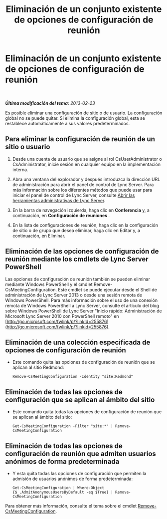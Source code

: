 ﻿---
title: Eliminación de un conjunto existente de opciones de configuración de reunión
TOCTitle: Eliminación de un conjunto existente de opciones de configuración de reunión
ms:assetid: 92ff8a91-05c5-4047-a533-5dff12f22299
ms:mtpsurl: https://technet.microsoft.com/es-es/library/JJ688136(v=OCS.15)
ms:contentKeyID: 49889385
ms.date: 01/07/2017
mtps_version: v=OCS.15
ms.translationtype: HT
---

# Eliminación de un conjunto existente de opciones de configuración de reunión

 

_**Última modificación del tema:** 2013-02-23_

Es posible eliminar una configuración de sitio o de usuario. La configuración global no se puede quitar. Si elimina la configuración global, esta se restablece automáticamente a sus valores predeterminados.

## Para eliminar la configuración de reunión de un sitio o usuario

1.  Desde una cuenta de usuario que se asigne al rol CsUserAdministrator o CsAdministrator, inicie sesión en cualquier equipo en la implementación interna.

2.  Abra una ventana del explorador y después introduzca la dirección URL de administración para abrir el panel de control de Lync Server. Para más información sobre los diferentes métodos que puede usar para iniciar el panel de control de Lync Server, consulte [Abrir las herramientas administrativas de Lync Server](lync-server-2013-open-lync-server-administrative-tools.md).

3.  En la barra de navegación izquierda, haga clic en **Conferencia** y, a continuación, en **Configuración de reuniones** .

4.  En la lista de configuraciones de reunión, haga clic en la configuración de sitio o de grupo que desea eliminar, haga clic en Editar y, a continuación, en Eliminar.

## Eliminación de las opciones de configuración de reunión mediante los cmdlets de Lync Server PowerShell

Las opciones de configuración de reunión también se pueden eliminar mediante Windows PowerShell y el cmdlet Remove-CsMeetingConfiguration. Este cmdlet se puede ejecutar desde el Shell de administración de Lync Server 2013 o desde una sesión remota de Windows PowerShell. Para más información sobre el uso de una conexión remota de Windows PowerShell a Lync Server, consulte el artículo del blog sobre Windows PowerShell de Lync Server "Inicio rápido: Administración de Microsoft Lync Server 2010 con PowerShell remoto" en [http://go.microsoft.com/fwlink/p/?linkId=255876](http://go.microsoft.com/fwlink/p/?linkid=255876).

## Eliminación de una colección especificada de opciones de configuración de reunión

  - Este comando quita las opciones de configuración de reunión que se aplican al sitio Redmond:
    
        Remove-CsMeetingConfiguration -Identity "site:Redmond"

## Eliminación de todas las opciones de configuración que se aplican al ámbito del sitio

  - Este comando quita todas las opciones de configuración de reunión que se aplican al ámbito del sitio:
    
        Get-CsMeetingConfiguration -Filter "site:*" | Remove-CsMeetingConfiguration

## Eliminación de todas las opciones de configuración de reunión que admiten usuarios anónimos de forma predeterminada

  - Y esta quita todas las opciones de configuración que permiten la admisión de usuarios anónimos de forma predeterminada:
    
        Get-CsMeetingConfiguration | Where-Object {$_.AdmitAnonymousUsersByDefault -eq $True} | Remove-CsMeetingConfiguration

Para obtener más información, consulte el tema sobre el cmdlet [Remove-CsMeetingConfiguration](ttps://docs.microsoft.com/en-us/powershell/module/skype/Remove-CsMeetingConfiguration).

